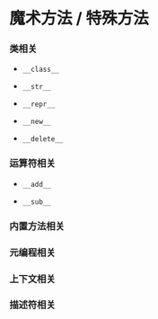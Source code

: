 # 魔术方法 / 特殊方法 

### 类相关

- `__class__`

- `__str__`

- `__repr__`

- `__new__`

- `__delete__`


### 运算符相关

- `__add__`

- `__sub__`

### 内置方法相关

### 元编程相关

### 上下文相关

### 描述符相关











